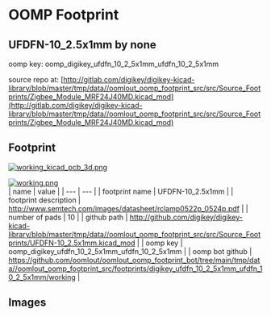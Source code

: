 # OOMP Footprint  
## UFDFN-10_2.5x1mm  by none  
  
oomp key: oomp_digikey_ufdfn_10_2_5x1mm_ufdfn_10_2_5x1mm  
  
source repo at: [http://gitlab.com/digikey/digikey-kicad-library/blob/master/tmp/data//oomlout_oomp_footprint_src/src/Source_Footprints/Zigbee_Module_MRF24J40MD.kicad_mod](http://gitlab.com/digikey/digikey-kicad-library/blob/master/tmp/data//oomlout_oomp_footprint_src/src/Source_Footprints/Zigbee_Module_MRF24J40MD.kicad_mod)  
## Footprint  
  
[![working_kicad_pcb_3d.png](working_kicad_pcb_3d_600.png)](working_kicad_pcb_3d.png)  
  
[![working.png](working_600.png)](working.png)  
| name | value | 
| --- | --- | 
| footprint name | UFDFN-10_2.5x1mm | 
| footprint description | http://www.semtech.com/images/datasheet/rclamp0522p_0524p.pdf | 
| number of pads | 10 | 
| github path | http://github.com/digikey/digikey-kicad-library/blob/master/tmp/data//oomlout_oomp_footprint_src/src/Source_Footprints/UFDFN-10_2.5x1mm.kicad_mod | 
| oomp key | oomp_digikey_ufdfn_10_2_5x1mm_ufdfn_10_2_5x1mm | 
| oomp bot github | https://github.com/oomlout/oomlout_oomp_footprint_bot/tree/main/tmp/data//oomlout_oomp_footprint_src/footprints/digikey_ufdfn_10_2_5x1mm_ufdfn_10_2_5x1mm/working | 
## Images  
